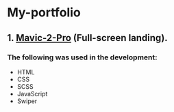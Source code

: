 # My-portfolio
## 1. [Mavic-2-Pro]([https://github.com/coder-html840.github.io/My-portfolio/Mavic-2-Pro/](https://github.com/coder-HTML840/My-portfolio/blob/main/README.md)) (Full-screen landing).
### The following was used in the development:
- HTML
- CSS
- SCSS
- JavaScript
- Swiper
